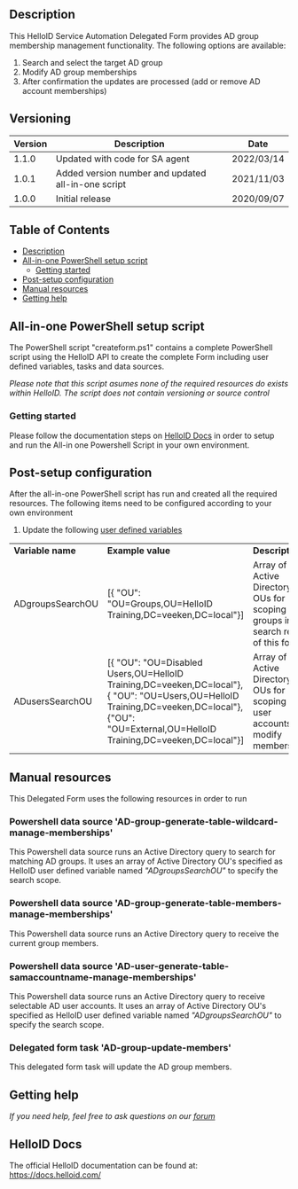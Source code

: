 <!-- Description -->
## Description
This HelloID Service Automation Delegated Form provides AD group membership management functionality. The following options are available:
 1. Search and select the target AD group
 3. Modify AD group memberships
 5. After confirmation the updates are processed (add or remove AD account memberships)

## Versioning
| Version | Description | Date |
| - | - | - |
| 1.1.0   | Updated with code for SA agent | 2022/03/14  |
| 1.0.1   | Added version number and updated all-in-one script | 2021/11/03  |
| 1.0.0   | Initial release | 2020/09/07  |

<!-- TABLE OF CONTENTS -->
## Table of Contents
* [Description](#description)
* [All-in-one PowerShell setup script](#all-in-one-powershell-setup-script)
  * [Getting started](#getting-started)
* [Post-setup configuration](#post-setup-configuration)
* [Manual resources](#manual-resources)
* [Getting help](#getting-help)


## All-in-one PowerShell setup script
The PowerShell script "createform.ps1" contains a complete PowerShell script using the HelloID API to create the complete Form including user defined variables, tasks and data sources.

 _Please note that this script asumes none of the required resources do exists within HelloID. The script does not contain versioning or source control_


### Getting started
Please follow the documentation steps on [HelloID Docs](https://docs.helloid.com/hc/en-us/articles/360017556559-Service-automation-GitHub-resources) in order to setup and run the All-in one Powershell Script in your own environment.

 
## Post-setup configuration
After the all-in-one PowerShell script has run and created all the required resources. The following items need to be configured according to your own environment
 1. Update the following [user defined variables](https://docs.helloid.com/hc/en-us/articles/360014169933-How-to-Create-and-Manage-User-Defined-Variables)
<table>
  <tr><td><strong>Variable name</strong></td><td><strong>Example value</strong></td><td><strong>Description</strong></td></tr>
  <tr><td>ADgroupsSearchOU</td><td>[{ "OU": "OU=Groups,OU=HelloID Training,DC=veeken,DC=local"}]</td><td>Array of Active Directory OUs for scoping AD groups in the search result of this form</td></tr>
  <tr><td>ADusersSearchOU</td><td>[{ "OU": "OU=Disabled Users,OU=HelloID Training,DC=veeken,DC=local"},{ "OU": "OU=Users,OU=HelloID Training,DC=veeken,DC=local"},{"OU": "OU=External,OU=HelloID Training,DC=veeken,DC=local"}]</td><td>Array of Active Directory OUs for scoping AD user accounts to modify memberships</td></tr>
</table>

## Manual resources
This Delegated Form uses the following resources in order to run

### Powershell data source 'AD-group-generate-table-wildcard-manage-memberships'
This Powershell data source runs an Active Directory query to search for matching AD groups. It uses an array of Active Directory OU's specified as HelloID user defined variable named _"ADgroupsSearchOU"_ to specify the search scope.

### Powershell data source 'AD-group-generate-table-members-manage-memberships'
This Powershell data source runs an Active Directory query to receive the current group members.

### Powershell data source 'AD-user-generate-table-samaccountname-manage-memberships'
This Powershell data source runs an Active Directory query to receive selectable AD user accounts. It uses an array of Active Directory OU's specified as HelloID user defined variable named _"ADgroupsSearchOU"_ to specify the search scope.

### Delegated form task 'AD-group-update-members'
This delegated form task will update the AD group members.

## Getting help
_If you need help, feel free to ask questions on our [forum](https://forum.helloid.com/forum/helloid-connectors/service-automation/496-helloid-sa-active-directory-ad-group-manage-memberships)_

## HelloID Docs
The official HelloID documentation can be found at: https://docs.helloid.com/